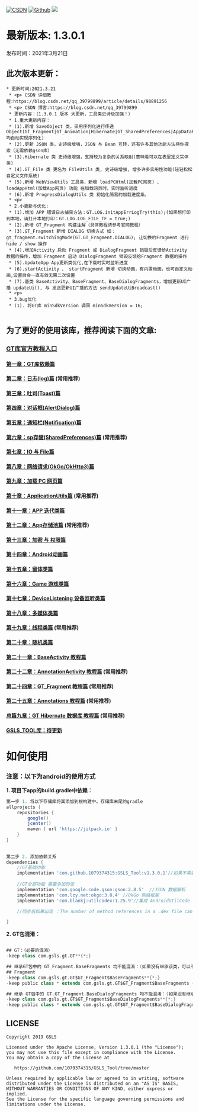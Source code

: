 [![CSDN](https://img.shields.io/badge/Android%20Arsenal-Fragmentation-brightgreen.svg?style=flat)](https://blog.csdn.net/qq_39799899)
[![Github](https://travis-ci.org/YoKeyword/Fragmentation.svg?branch=master)](https://github.com/1079374315)
[![](https://jitpack.io/v/1079374315/GSLS_Tool.svg)](https://jitpack.io/#1079374315/GSLS_Tool)


# 最新版本: 1.3.0.1
发布时间：2021年3月21日 

## 此次版本更新： 
````
* 更新时间:2021.3.21
 * <p> CSDN 详细教程:https://blog.csdn.net/qq_39799899/article/details/98891256
 * <p> CSDN 博客:https://blog.csdn.net/qq_39799899
 * 更新内容：（1.3.0.1 版本 大更新，工具类史诗级加强！）
 * 1.重大更新内容：
 * (1).新增 SaveObject 类，采用序列化进行传递 Object(GT_Fragment|GT_Animation|Hibernate|GT_SharedPreferences|AppDataPool|均自动实现序列化)
 * (2).更新 JSON 类，史诗级增强，JSON 与 Bean 互转，还有许多其他功能方法待你探索（无需依赖gson库）
 * (3).Hibernate 类 史诗级增强，支持较为复杂的关系映射(意味着可以在表里定义实体类)
 * (4).GT_File 类 更名为 FileUtils 类, 史诗级增强, 增多许多实用性功能(轻轻松松自定义文件系统)
 * (5).新增 WebViewUtils 工具类，新增 loadPCHtml(加载PC网页) 、 loadAppHtml(加载App网页) 功能 在加载网页时，实时监听进度
 * (6).新增 ProgressDialogUtils 类 初始化简易的加载进度条。
 * <p>
 * 2.小更新与优化:
 * (1).增加 APP 错误日志捕获方法：GT.LOG.initAppErrLogTry(this);(如果想打印到本地，请打开本地打印：GT.LOG.LOG_FILE_TF = true;)
 * (2).新增 GT_Fragment 构建注解（具体教程请参考官网教程）
 * (3).GT_Fragment 新增 DIALOG 切换方式 如：gt_fragment.switchingMode(GT.GT_Fragment.DIALOG); 让切换的Fragment 进行 hide / show 操作
 * (4).增加Activity 启动 Fragment 或 DialogFragment 销毁后反馈给Activity 数据的操作，增加 Fragment 启动 DialogFragment 销毁反馈给Fragment 数据的操作
 * (5).UpdateApp App更新类优化,在下载时实时监听进度
 * (6).startActivity 、 startFragment 新增 切换动画，有内置动画，也可自定义动画,设置后会一直有效无需二次设置
 * (7).基类 BaseActivity、BaseFragment、BaseDialogFragments，增加更新UI广播 updateUi(), 与 发送更新UI广播的方法 sendUpdateUiBroadcast()
 * <p>
 * 3.bug优化
 * (1). 将GT库 minSdkVersion 调回 minSdkVersion = 16;
 
````

## 为了更好的使用该库，推荐阅读下面的文章:
### [GT库官方教程入口](https://blog.csdn.net/qq_39799899/category_9956339.html)

#### [第一章：GT库依赖篇](https://blog.csdn.net/qq_39799899/article/details/105819914)
#### [第二章：日志(log)篇](https://blog.csdn.net/qq_39799899/article/details/105820384) (常用推荐)
#### [第三章：吐司(Toast)篇](https://blog.csdn.net/qq_39799899/article/details/105845905)
#### [第四章：对话框(AlertDialog)篇](https://blog.csdn.net/qq_39799899/article/details/105846700)
#### [第五章：通知栏(Notification)篇](https://blog.csdn.net/qq_39799899/article/details/105848605)
#### [第六章：sp存储(SharedPreferences)篇](https://blog.csdn.net/qq_39799899/article/details/105849289) (常用推荐)
#### [第七章：IO 与 File篇](https://blog.csdn.net/qq_39799899/article/details/105849346)
#### [第八章：网络请求(OkGo/OkHttp3)篇](https://blog.csdn.net/qq_39799899/article/details/105849520)
#### [第九章：加载 PC 网页篇](https://blog.csdn.net/qq_39799899/article/details/105849651)
#### [第十章：ApplicationUtils篇](https://blog.csdn.net/qq_39799899/article/details/105849722) (常用推荐)
#### [第十一章：APP 迭代类篇](https://blog.csdn.net/qq_39799899/article/details/105850939)
#### [第十二章：App存储池篇](https://blog.csdn.net/qq_39799899/article/details/105851165) (常用推荐)
#### [第十三章：加密 与 权限篇](https://blog.csdn.net/qq_39799899/article/details/105851221)
#### [第十四章：Android动画篇](https://blog.csdn.net/qq_39799899/article/details/105851308)
#### [第十五章：窗体类篇](https://blog.csdn.net/qq_39799899/article/details/105851423)
#### [第十六章：Game 游戏类篇](https://blog.csdn.net/qq_39799899/article/details/105851465)
#### [第十七章：DeviceListening  设备监听类篇](https://blog.csdn.net/qq_39799899/article/details/105851553)
#### [第十八章：多媒体类篇](https://blog.csdn.net/qq_39799899/article/details/105851586)
#### [第十九章：线程类篇](https://blog.csdn.net/qq_39799899/article/details/105851643) (常用推荐)
#### [第二十章：随机类篇](https://blog.csdn.net/qq_39799899/article/details/105851774)
#### [第二十一章：BaseActivity 教程篇](https://blog.csdn.net/qq_39799899/article/details/105867114)
#### [第二十二章：AnnotationActivity 教程篇](https://blog.csdn.net/qq_39799899/article/details/105927908) (常用推荐)
#### [第二十四章：GT_Fragment 教程篇](https://blog.csdn.net/qq_39799899/category_10214456.html) (常用推荐)
#### [第二十五章：Annotations 教程篇](https://blog.csdn.net/qq_39799899/article/details/105929131) (常用推荐)

#### [总篇九章：GT Hibernate 数据库 教程篇](https://blog.csdn.net/qq_39799899/category_9975334.html) (常用推荐)

#### [GSLS_TOOL库：待更新]()

# 如何使用
### 注意：以下为android的使用方式
**1. 项目下app的build.gradle中依赖：**

````gradle
第一步 1. 将以下存储库将其添加到根构建中。存储库末尾的gradle
allprojects {
    repositories {
        google()
        jcenter()
        maven { url 'https://jitpack.io' }
    }
}
	
	
第二步 2. 添加依赖关系
dependencies {
	//GT基础功能
	implementation 'com.github.1079374315:GSLS_Tool:v1.3.0.1'//如果不需要使用全部功能，可以只添加GT基础依赖。
	
	//GT全部功能 需要添加的包
 	implementation 'com.google.code.gson:gson:2.8.5'  //JSON 数据解析
 	implementation 'com.lzy.net:okgo:3.0.4' //OkGo 网络框架
	implementation 'com.blankj:utilcodex:1.25.9'//集成 AndroidUtilCode 工具包

	//同步后如果出现 ：The number of method references in a .dex file cannot exceed 64K. 错误，请参考该篇文章：https://blog.csdn.net/qq_39799899/article/details/102490617

}
````

**2. GT包混淆：**

````gradle

## GT：（必要的混淆）
-keep class com.gsls.gt.GT**{*;}

## 继承GT包中的 GT_Fragment.BaseFragments 均不能混淆：(如果没有继承该类，可以不用混淆)
## Fragment                        
-keep class com.gsls.gt.GT$GT_Fragment$BaseFragments**{*;}
-keep public class * extends com.gsls.gt.GT$GT_Fragment$BaseFragments { *; }

## 继承 GT包中的 GT.GT_Fragment.BaseDialogFragments 均不能混淆：(如果没有继承该类，可以不用混淆)
-keep class com.gsls.gt.GT$GT_Fragment$BaseDialogFragments**{*;}
-keep public class * extends com.gsls.gt.GT$GT_Fragment$BaseDialogFragments { *; }

````


## LICENSE
````
Copyright 2019 GSLS

Licensed under the Apache License, Version 1.3.0.1 (the "License");
you may not use this file except in compliance with the License.
You may obtain a copy of the License at

   https://github.com/1079374315/GSLS_Tool/tree/master

Unless required by applicable law or agreed to in writing, software
distributed under the License is distributed on an "AS IS" BASIS,
WITHOUT WARRANTIES OR CONDITIONS OF ANY KIND, either express or implied.
See the License for the specific language governing permissions and
limitations under the License.
````
